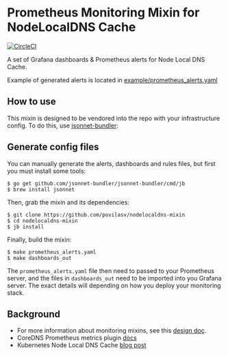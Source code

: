 # Prometheus Monitoring Mixin for NodeLocalDNS Cache
[![CircleCI](https://circleci.com/gh/povilasv/nodelocaldns-mixin/tree/master.svg?style=shield)](https://circleci.com/gh/povilasv/nodelocaldns-mixin)

A set of Grafana dashboards & Prometheus alerts for Node Local DNS Cache.

Example of generated alerts is located in [example/prometheus_alerts.yaml](https://github.com/povilasv/nodelocaldns-mixin/blob/master/example/prometheus_alerts.yaml)

## How to use

This mixin is designed to be vendored into the repo with your infrastructure config.
To do this, use [jsonnet-bundler](https://github.com/jsonnet-bundler/jsonnet-bundler):


## Generate config files

You can manually generate the alerts, dashboards and rules files, but first you
must install some tools:

```
$ go get github.com/jsonnet-bundler/jsonnet-bundler/cmd/jb
$ brew install jsonnet
```

Then, grab the mixin and its dependencies:

```
$ git clone https://github.com/povilasv/nodelocaldns-mixin
$ cd nodelocaldns-mixin
$ jb install
```

Finally, build the mixin:

```
$ make prometheus_alerts.yaml
$ make dashboards_out
```

The `prometheus_alerts.yaml` file then need to passed
to your Prometheus server, and the files in `dashboards_out` need to be imported
into you Grafana server.  The exact details will depending on how you deploy your
monitoring stack.

## Background

* For more information about monitoring mixins, see this [design doc](https://docs.google.com/document/d/1A9xvzwqnFVSOZ5fD3blKODXfsat5fg6ZhnKu9LK3lB4/edit#).
* CoreDNS Prometheus metrics plugin [docs](https://github.com/coredns/coredns/tree/master/plugin/metrics)
* Kubernetes Node Local DNS Cache [blog post](https://povilasv.me/kubernetes-node-local-dns-cache/)
